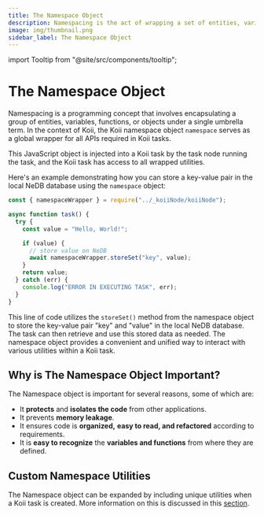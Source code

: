 ```yaml
---
title: The Namespace Object
description: Namespacing is the act of wrapping a set of entities, variables, functions, and objects under a single umbrella term.
image: img/thumbnail.png
sidebar_label: The Namespace Object
---
```


import Tooltip from "@site/src/components/tooltip";

# The Namespace Object

Namespacing is a programming concept that involves encapsulating a group of entities, variables, functions, or objects under a single umbrella term. In the context of Koii, the Koii namespace object `namespace` serves as a global wrapper for all APIs required in Koii tasks.

This JavaScript object is injected into a Koii task by the task node running the task, and the Koii task has access to all wrapped utilities.

Here's an example demonstrating how you can store a key-value pair in the local NeDB database using the `namespace` object:

```javascript
const { namespaceWrapper } = require("../_koiiNode/koiiNode");

async function task() {
  try {
    const value = "Hello, World!";

    if (value) {
      // store value on NeDB
      await namespaceWrapper.storeSet("key", value);
    }
    return value;
  } catch (err) {
    console.log("ERROR IN EXECUTING TASK", err);
  }
}
```

This line of code utilizes the `storeSet()` method from the namespace object to store the key-value pair "key" and "value" in the local NeDB database. The task can then retrieve and use this stored data as needed. The namespace object provides a convenient and unified way to interact with various utilities within a Koii task.

## Why is The Namespace Object Important?&#x20;

The Namespace object is important for several reasons, some of which are:

- It **protects** and **isolates the code** from other applications.
- It prevents **memory leakage**.
- It ensures code is **organized,** **easy to read, and refactored** according to requirements.
- It is **easy to recognize** the **variables and functions** from where they are defined.

## Custom Namespace Utilities

The Namespace object can be expanded by including unique utilities when a Koii task is created. More information on this is discussed in this [section](./customizing-the-namespace).
